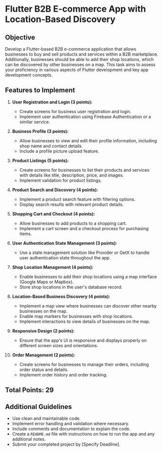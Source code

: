 # Flutter B2B E-commerce App with Location-Based Discovery

## Objective

Develop a Flutter-based B2B e-commerce application that allows businesses to buy and sell products and services within a B2B marketplace. Additionally, businesses should be able to add their shop locations, which can be discovered by other businesses on a map. This task aims to assess your proficiency in various aspects of Flutter development and key app development concepts.

## Features to Implement

1. **User Registration and Login (3 points):**
   - Create screens for business user registration and login.
   - Implement user authentication using Firebase Authentication or a similar service.

2. **Business Profile (3 points):**
   - Allow businesses to view and edit their profile information, including shop name and contact details.
   - Include a profile picture upload feature.

3. **Product Listings (5 points):**
   - Create screens for businesses to list their products and services with details like title, description, price, and images.
   - Implement validation for product listings.

4. **Product Search and Discovery (4 points):**
   - Implement a product search feature with filtering options.
   - Display search results with relevant product details.

5. **Shopping Cart and Checkout (4 points):**
   - Allow businesses to add products to a shopping cart.
   - Implement a cart screen and a checkout process for purchasing items.

6. **User Authentication State Management (3 points):**
   - Use a state management solution like Provider or GetX to handle user authentication state throughout the app.

7. **Shop Location Management (4 points):**
   - Enable businesses to add their shop locations using a map interface (Google Maps or Mapbox).
   - Store shop locations in the user's database record.

8. **Location-Based Business Discovery (4 points):**
   - Implement a map view where businesses can discover other nearby businesses on the map.
   - Enable map markers for businesses with shop locations.
   - Implement interactions to view details of businesses on the map.

9. **Responsive Design (2 points):**
   - Ensure that the app's UI is responsive and displays properly on different screen sizes and orientations.

10. **Order Management (2 points):**
    - Create screens for businesses to manage their orders, including order status and details.
    - Implement order history and order tracking.

## Total Points: 29

## Additional Guidelines

- Use clean and maintainable code.
- Implement error handling and validation where necessary.
- Include comments and documentation to explain the code.
- Create a `README.md` file with instructions on how to run the app and any additional notes.
- Submit your completed project by [Specify Deadline].
